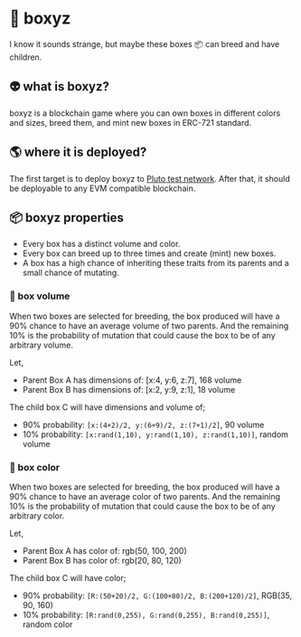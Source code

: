 # 🧊 boxyz 

I know it sounds strange, but maybe these boxes 📦 can breed and have children.

## 👽 what is boxyz?

boxyz is a blockchain game where you can own boxes in different colors and sizes, breed them, and mint new boxes in ERC-721 standard. 

## 🌎 where it is deployed?

The first target is to deploy boxyz to [Pluto test network](https://plutotest.network/). After that, it should be deployable to any EVM compatible blockchain.

## 📦 boxyz properties

- Every box has a distinct volume and color.
- Every box can breed up to three times and create (mint) new boxes.
- A box has a high chance of inheriting these traits from its parents and a small chance of mutating.

### 📐 box volume

When two boxes are selected for breeding, the box produced will have a 90% chance to have an average volume of two parents. And the remaining 10% is the probability of mutation that could cause the box to be of any arbitrary volume.

Let, 
- Parent Box A has dimensions of: [x:4, y:6, z:7], 168 volume
- Parent Box B has dimensions of: [x:2, y:9, z:1], 18 volume

The child box C will have dimensions and volume of;
- 90% probability: `[x:(4+2)/2, y:(6+9)/2, z:(7+1)/2]`, 90 volume
- 10% probability: `[x:rand(1,10), y:rand(1,10), z:rand(1,10)]`, random volume

### 🌈 box color

When two boxes are selected for breeding, the box produced will have a 90% chance to have an average color of two parents. And the remaining 10% is the probability of mutation that could cause the box to be of any arbitrary color.

Let, 
- Parent Box A has color of: rgb(50, 100, 200)
- Parent Box B has color of: rgb(20, 80, 120)

The child box C will have color;
- 90% probability: `[R:(50+20)/2, G:(100+80)/2, B:(200+120)/2]`, RGB(35, 90, 160)
- 10% probability: `[R:rand(0,255), G:rand(0,255), B:rand(0,255)]`, random color
